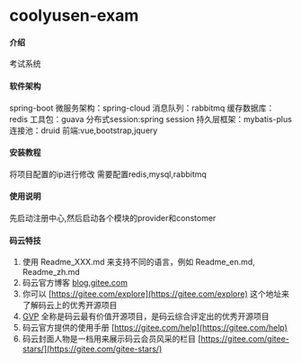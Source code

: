 # coolyusen-exam

#### 介绍
考试系统

#### 软件架构
spring-boot
微服务架构：spring-cloud
消息队列：rabbitmq
缓存数据库：redis
工具包：guava
分布式session:spring session
持久层框架：mybatis-plus
连接池：druid
前端:vue,bootstrap,jquery



#### 安装教程

将项目配置的ip进行修改
需要配置redis,mysql,rabbitmq

#### 使用说明

先启动注册中心,然后启动各个模块的provider和constomer


#### 码云特技

1.  使用 Readme\_XXX.md 来支持不同的语言，例如 Readme\_en.md, Readme\_zh.md
2.  码云官方博客 [blog.gitee.com](https://blog.gitee.com)
3.  你可以 [https://gitee.com/explore](https://gitee.com/explore) 这个地址来了解码云上的优秀开源项目
4.  [GVP](https://gitee.com/gvp) 全称是码云最有价值开源项目，是码云综合评定出的优秀开源项目
5.  码云官方提供的使用手册 [https://gitee.com/help](https://gitee.com/help)
6.  码云封面人物是一档用来展示码云会员风采的栏目 [https://gitee.com/gitee-stars/](https://gitee.com/gitee-stars/)
